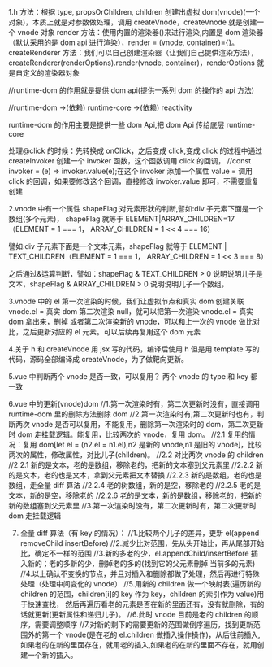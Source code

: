 1.h 方法：根据 type, propsOrChildren, children 创建出虚拟 dom(vnode)(一个对象)，本质上就是对参数做处理，调用 createVnode，createVnode 就是创建一个 vnode 对象
render 方法：使用内置的渲染器()来进行渲染,内置是 dom 渲染器（默认采用的是 dom api 进行渲染），render = (vnode, container)={}。
createRenderer 方法：我们可以自己创建渲染器（让我们自己提供渲染方法），createRenderer(renderOptions).render(vnode, container)，renderOptions 就是自定义的渲染器对象

//runtime-dom 的作用就是提供 dom api(提供一系列 dom 的操作的 api 方法)

//runtime-dom ->(依赖) runtime-core ->(依赖) reactivity

runtime-dom 的作用主要是提供一些 dom Api,把 dom Api 传给底层 runtime-core

处理@click 的时候：先转换成 onClick，之后变成 click,变成 click 的过程中通过 createInvoker 创建一个 invoker 函数，这个函数调用 click 的回调，
//const invoker = (e) => invoker.value(e);在这个 invoker 添加一个属性 value = 调用 click 的回调，如果要修改这个回调，直接修改 invoker.value 即可，不需要重复创建

<!-- function createInvoker(value) {
  const invoker = (e) => invoker.value(e);
  invoker.value = value; //更改invoker中的value属性，可以修改对应的调用函数
  return invoker;
} -->

2.vnode 中有一个属性 shapeFlag 对元素形狀的判断,譬如:div 子元素下面是一个数组(多个元素)，
shapeFlag 就等于 ELEMENT|ARRAY_CHILDREN=17 （ELEMENT = 1 === 1， ARRAY_CHILDREN = 1 << 4 === 16）

  <!-- const ele1 = h(
    "div",
    { style: { color: "red" } },
    h("div", "a1"),
    h("div", "b1"),
    h("div", "c1")
  ); -->

譬如:div 子元素下面是一个文本元素，shapeFlag 就等于 ELEMENT | TEXT_CHILDREN（ELEMENT = 1 === 1， ARRAY_CHILDREN = 1 << 3 === 8）

<!-- const ele2 = h("div", { style: { color: "red" } }, "1"); -->

之后通过&运算判断，譬如：shapeFlag & TEXT_CHILDREN > 0 说明说明儿子是文本，shapeFlag & ARRAY_CHILDREN > 0 说明说明儿子一个数组，

3.vnode 中的 el
第一次渲染的时候，我们让虚拟节点和真实 dom 创建关联 vnode.el = 真实 dom
第二次渲染 null，就可以把第一次渲染 vnode.el = 真实 dom 拿出来，删掉
或者第二次渲染新的 vnode，可以和上一次的 vnode 做比对比，之后更新对应的 el 元素。可以后续再复用这个 dom 元素

4.关于 h 和 createVnode
用 jsx 写的代码，编译后使用 h
但是用 template 写的代码，源码全部编译成 createVnode，为了做靶向更新。

5.vue 中判断两个 vnode 是否一致，可以复用？
两个 vnode 的 type 和 key 都一致

6.vue 中的更新(vnode)dom
//1.第一次渲染时有，第二次更新时没有，直接调用 runtime-dom 里的删除方法删除 dom
//2.第一次渲染时有,第二次更新时也有，判断两次 vnode 是否可以复用，不能复用，删除第一次渲染时的 dom，第二次更新时 dom 走挂载逻辑。能复用，比较两次的 vnode，复用 dom。
//2.1 复用的情况：复用 dom[let el = (n2.el = n1.el),n2 是新的 vnode,n1 是旧的 vnode]，比较两次的属性，修改属性，对比儿子(children)。
//2.2 对比两次 vnode 的 children
//2.2.1 新的是文本，老的是数组，移除老的，把新的文本塞到父元素里
//2.2.2 新的是文本，老的也是文本，拿到父元素把文本替换
//2.2.3 新的是数组，老的也是数组，走全量 diff 算法
//2.2.4 老的树数组，新的是空，移除老的
//2.2.5 老的是文本，新的是空，移除老的
//2.2.6 老的是文本，新的是数组，移除老的，把新的新的数组塞到父元素里
//3.第一次渲染时没有，第二次更新时有，第二次更新时 dom 走挂载逻辑

7. 全量 diff 算法（有 key 的情况）：
   //1.比较两个儿子的差异，更新 el(append removeChild insertBefore)
   //2.减少比对范围，先从头开始比，再从尾部开始比，确定不一样的范围
   //3.新的多老的少，el.appendChild/insertBefore 插入新的；老的多新的少，删掉老的多的(找到它的父元素刪掉 当前多的元素)
   //4.以上确认不变换的节点，并且对插入和删除都做了处理，然后再进行特殊处理（处理中间变化的 vnode）
   //5.用新的 children 做一个映射表(遍历新的 children 的范围，children[i]的 key 作为 key，children 的索引作为 value)用于快速查找，
   然后再遍历看老的元素是否在新的里面还有，没有就删除，有的话就更新(更新属性和递归儿子)。
   //6.此时 vnode 目前是老的 children 的顺序，需要调整顺序
   //7.对新的剩下的需要更新的范围做倒序遍历，找到更新范围外的第一个 vnode(是在老的 el.children 做插入操作操作)，从后往前插入,如果老的在新的里面存在，就用老的插入,如果老的在新的里面不存在，就用创建一个新的插入。
